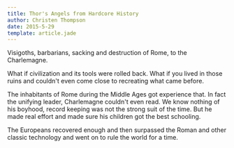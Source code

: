 ```yaml
---
title: Thor's Angels from Hardcore History
author: Christen Thompson
date: 2015-5-29
template: article.jade 
---
```


Visigoths, barbarians, sacking and destruction of Rome, to the Charlemagne.

<span class="more"></span>

What if civilization and its tools were rolled back. What if you lived in those ruins and couldn't even come close to recreating what came before.

The inhabitants of Rome during the Middle Ages got experience that. In fact the unifying leader, Charlemagne couldn't even read. We know nothing of his boyhood, record keeping was not the strong suit of the time.  But he made real effort and made sure his children got the best schooling.

The Europeans recovered enough and then surpassed the Roman and other classic technology and went on to rule the world for a time.